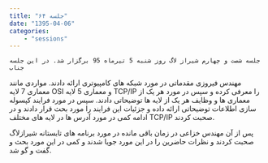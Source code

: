```yaml
---
title: "جلسه ۶۴"
date: "1395-04-06"
categories:
    - "sessions"
---
```

    جلسه شصت و چهارم شیراز لاگ روز شنبه 5 تیرماه 95 برگزار شد. در این جلسه جناب
مهندس فیروزی مقدماتی در مورد شبکه های کامپیوتری ارائه دادند. مواردی مانند
معماری 7 لایه OSI و معماری 5 لایه TCP/IP را معرفی کرده و سپس در مورد هر یک از
معماری ها و وظایف هر یک از لایه ها توضیحاتی دادند. سپس در مورد فرایند کپسوله
سازی اطلاعات توضیحاتی ارائه داده و جزئیات این فرایند را مورد بحث قرار دادند و
در ادامه کمی در مورد آدرس ها در لایه های مختلف TCP/IP صحبت کردند.

پس از آن مهندس خزاعی در زمان باقی مانده در مورد برنامه های تابستانه شیرازلاگ
صحبت کردند و نظرات حاضرین را در این مورد جویا شدند و کمی در این مورد بحث و گفت
و گو شد.

